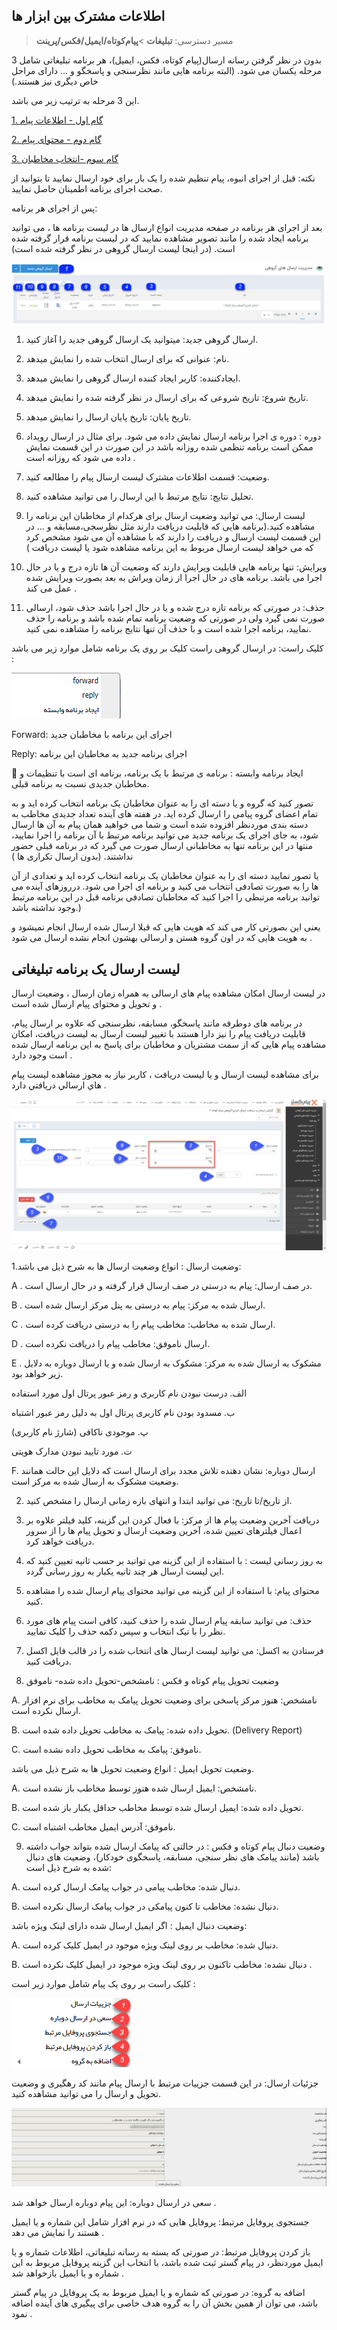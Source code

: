 ﻿## اطلاعات مشترک بین ابزار ها

> مسیر دسترسی:  **تبلیغات** >**پیام‌کوتاه/ایمیل/فکس/پرینت** 

بدون در نظر گرفتن رسانه ارسال(پیام کوتاه، فکس، ایمیل)، هر برنامه تبلیغاتی شامل 3 مرحله یکسان می شود. (البته برنامه هایی مانند نظرسنجی و پاسخگو و ... دارای مراحل خاص دیگری نیز هستند.)

این 3 مرحله به ترتیب زیر می باشد.

<a href="gam%20yk%2Fgam-yk.md" target="_blank">1. گام اول - اطلاعات پیام</a>

<a href="gam%20do%2Fgam-do.md" target="_blank">2. گام دوم - محتوای پیام</a>

<a href="gam%20se%2Fselect-Audience.md" target="_blank">3. گام سوم -انتخاب مخاطبان</a>

نکته: قبل از اجرای انبوه، پیام تنظیم شده را یک بار برای خود ارسال نمایید تا بتوانید از صحت اجرای برنامه اطمینان حاصل نمایید.

پس از اجرای هر برنامه:

بعد از اجرای هر برنامه در صفحه مدیریت انواع ارسال ها در لیست برنامه ها ، می توانید برنامه ایجاد شده  را مانند تصویر مشاهده نمایید که در لیست برنامه قرار گرفته شده است. (در اینجا لیست ارسال گروهی در نظر گرفته شده است)

![](1.png)

1. ارسال گروهی جدید: میتوانید یک ارسال گروهی جدید را آغاز کنید.

2. نام: عنوانی که برای ارسال انتخاب شده را نمایش میدهد.

3. ایجادکننده: کاربر ایجاد کننده ارسال گروهی را نمایش میدهد.

4. تاریخ شروع: تاریخ شروعی که برای ارسال در نظر گرفته شده را نمایش میدهد.

5. تاریخ پایان: تاریخ پایان ارسال را نمایش میدهد.

6.  دوره :  دوره ی اجرا  برنامه ارسال نمایش داده می شود. برای مثال  در ارسال رویداد ممکن است برنامه تنظمی شده روزانه باشد  در این صورت در این قسمت نمایش داده می شود که روزانه است .

7. وضعیت: قسمت اطلاعات مشترک لیست ارسال پیام را مطالعه کنید.

8. تحلیل نتایج: نتایج مرتبط با این ارسال را می توانید مشاهده کنید.

9. لیست ارسال: می توانید  وضعیت ارسال برای هرکدام از مخاطبان  این برنامه را مشاهده کنید.(برنامه هایی که قابلیت دریافت دارند مثل نظرسجی،مسابقه و ... در این قسمت لیست ارسال و دریافت را دارند که با مشاهده آن می شود مشخص کرد که می خواهد لیست ارسال مربوط به این برنامه مشاهده شود یا لیست دریافت )

10. ویرایش: تنها برنامه هایی قابلیت ویرایش دارند که وضعیت آن ها تازه درج  و یا در حال اجرا می باشد.  برنامه های در حال اجرا از زمان ویراش به بعد بصورت ویرایش شده عمل می کند .

11. حذف: در صورتی که برنامه تازه درج شده  و یا در حال اجرا باشد حذف شود، ارسالی صورت نمی گیرد ولی در صورتی که وضعیت برنامه تمام شده باشد و برنامه را حذف نمایید، برنامه اجرا شده است و با حذف آن تنها نتایج برنامه را مشاهده نمی کنید.

کلیک راست:  در ارسال گروهی راست کلیک بر روی یک برنامه شامل موارد زیر می باشد :

![](2.png)

Forward: اجرای این برنامه با مخاطبان جدید

Reply: اجرای برنامه جدید به مخاطبان این برنامه

 ایجاد برنامه وابسته : برنامه ی مرتبط با یک برنامه، برنامه ای است با تنظیمات و مخاطبان جدیدی نسبت به برنامه قبلی.

تصور کنید که گروه و یا دسته ای را به عنوان مخاطبان یک برنامه انتخاب کرده اید و به تمام اعضای گروه پیامی را ارسال کرده اید. در هفته های آینده تعداد جدیدی مخاطب به دسته بندی موردنظر افزوده شده است و شما می خواهید همان پیام به آن ها ارسال شود، به جای اجرای یک برنامه جدید می توانید برنامه مرتبط با آن برنامه را اجرا نمایید، منتها در این برنامه تنها به مخاطبانی ارسال صورت می گیرد که در برنامه قبلی حضور نداشتند. (بدون ارسال تکراری ها )

یا تصور نمایید دسته ای را به عنوان مخاطبان یک برنامه انتخاب کرده اید و تعدادی از آن ها را به صورت تصادفی انتخاب می کنید و برنامه ای اجرا می شود. درروزهای آینده می توانید برنامه مرتبطی را اجرا کنید که مخاطبان تصادفی برنامه قبل در این برنامه مرتبط وجود نداشته باشد.)

یعنی این بصورتی کار می کند که هویت هایی که قبلا ارسال شده  ارسال انجام نمیشود و به هویت هایی که در اون گروه هستن و ارسالی بهشون انجام نشده ارسال می شود .

## لیست ارسال یک برنامه تبلیغاتی

در لیست ارسال امکان مشاهده پیام های ارسالی به همراه زمان ارسال ، وضعیت ارسال و تحویل و محتوای پیام ارسال شده است .

 در برنامه های دوطرفه مانند پاسخگو، مسابقه، نظرسنجی که علاوه بر ارسال پیام، قابلیت دریافت پیام را نیز دارا هستند با تغییر لیست ارسال به لیست دریافت، امکان مشاهده پیام هایی که از سمت مشتریان و مخاطبان برای پاسخ به این برنامه ارسال شده است وجود دارد .

برای مشاهده لیست ارسال و یا لیست دریافت ، کاربر نیاز به مجوز مشاهده ليست پيام هاي ارسالي  دريافتي دارد .

![](6.png)

1.وضعیت ارسال : انواع وضعیت ارسال ها به شرح ذیل می باشد:

A . در صف ارسال: پیام به درستی در صف ارسال قرار گرفته و در حال ارسال است.

B . ارسال شده به مرکز: پیام به درستی به پنل مرکز  ارسال شده است.

C . ارسال شده به مخاطب: مخاطب پیام را به درستی دریافت کرده است.

D . ارسال ناموفق: مخاطب پیام را دریافت نکرده است.

E . مشکوک به ارسال شده به مرکز: مشکوک به ارسال شده و یا ارسال دوباره به دلایل زیر خواهد بود.

 الف. درست نبودن نام کاربری و رمز عبور پرتال اول مورد استفاده

 ب. مسدود بودن نام کاربری پرتال اول به دلیل رمز عبور اشتباه

 پ. موجودی ناکافی (شارژ نام کاربری)

 ت. مورد تایید نبودن مدارک هویتی
 
 F. ارسال دوباره: نشان دهنده تلاش مجدد برای ارسال است که دلایل این حالت همانند وضعیت مشکوک به ارسال شده به مرکز است.

2. از تاریخ/تا تاریخ: می توانید ابتدا و انتهای بازه زمانی ارسال را مشخص کنید.

3. دریافت آخرین وضعیت پیام ها از مرکز: با فعال کردن این گزینه، کلید فیلتر علاوه بر اعمال فیلترهای تعیین شده، آخرین وضعیت ارسال و تحویل  پیام ها را از سرور دریافت خواهد کرد.

4. به روز رسانی لیست : با استفاده از این گزینه می توانید بر حسب ثانیه تعیین کنید که این لیست ارسال هر چند ثانیه یکبار به روز رسانی گردد.

5. محتوای پیام: با استفاده از این گزینه می توانید محتوای پیام ارسال شده را مشاهده کنید.

6. حذف: می توانید سابقه پیام ارسال شده را حذف کنید، کافی است پیام های مورد نظر را با تیک انتخاب و سپس دکمه حذف را کلیک نمایید.

7. فرستادن به اکسل: می توانید لیست ارسال های انتخاب شده را در قالب فایل اکسل دریافت کنید.

8. وضعیت تحویل  پیام کوتاه و فکس   : نامشخص-تحویل داده شده- ناموفق

A. نامشخص: هنوز مرکز پاسخی برای وضعیت تحویل پیامک به مخاطب  برای نرم افزار ارسال نکرده است.

B. تحویل داده شده:  پیامک به مخاطب تحویل داده شده است. (Delivery Report)

C. ناموفق: پیامک به مخاطب تحویل داده نشده است.

وضعیت تحویل ایمیل : انواع وضعیت تحویل ها به شرح ذیل می باشد.

A. نامشخص: ایمیل ارسال شده هنوز توسط مخاطب باز نشده است.

B. تحویل داده شده:  ایمیل ارسال شده توسط مخاطب حداقل یکبار باز شده است.

C. ناموفق: آدرس ایمیل مخاطب اشتباه است.

9. وضعیت دنبال پیام کوتاه و فکس : در حالتی که پیامک ارسال شده بتواند جواب داشته باشد  (مانند پیامک های نظر سنجی، مسابقه، پاسخگوی خودکار)، وضعیت های دنبال شده به شرح ذیل است:

A. دنبال شده:  مخاطب پیامی در جواب پیامک ارسال کرده است.

B. دنبال نشده: مخاطب تا کنون پیامکی در جواب پیامک ارسال نکرده است.

وضعیت دنبال ایمیل : اگر ایمیل ارسال شده دارای لینک ویژه باشد:

A. دنبال شده: مخاطب بر روی لینک ویژه موجود در ایمیل کلیک کرده است.

B. دنبال نشده: مخاطب تاکنون بر روی لینک ویژه موجود در ایمیل کلیک نکرده است .

کلیک راست بر روی یک پیام شامل موارد زیر است :

![](4.png)

جزئیات ارسال: در این قسمت جزییات مرتبط با ارسال پیام مانند کد رهگیری و وضعیت تحویل و ارسال را می توانید مشاهده کنید.

![](5.png)

سعی در ارسال دوباره: این پیام دوباره ارسال خواهد شد .

جستجوی پروفایل مرتبط: پروفایل هایی که در نرم افزار شامل این شماره و یا ایمیل هستند را نمایش می دهد .

باز کردن پروفایل مرتبط: در صورتی که بسته به رسانه تبلیغاتی، اطلاعات شماره و یا ایمیل موردنظر، در پیام گستر ثبت شده باشد، با انتخاب این گزینه پروفایل مربوط به این شماره و یا ایمیل بازخواهد شد .

اضافه به گروه: در صورتی که شماره و یا ایمیل مربوط به یک پروفایل در پیام گستر باشد، می توان از همین بخش آن را به گروه هدف خاصی برای پیگیری های آینده اضافه نمود .




